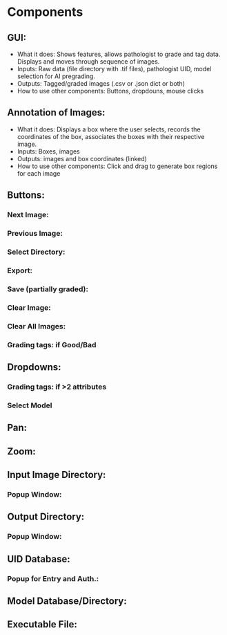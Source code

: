 # Components

## GUI:

- What it does: Shows features, allows pathologist to grade and tag data. Displays and moves through sequence of images.
- Inputs: Raw data (file directory with .tif files), pathologist UID, model selection for AI pregrading.
- Outputs: Tagged/graded images (.csv or .json dict or both)
- How to use other components: Buttons, dropdouns, mouse clicks

## Annotation of Images:

- What it does: Displays a box where the user selects, records the coordinates of the box, associates the boxes with their respective image. 
- Inputs: Boxes, images
- Outputs: images and box coordinates (linked)
- How to use other components: Click and drag to generate box regions for each image

## Buttons:

### Next Image:

### Previous Image:

### Select Directory:

### Export:

### Save (partially graded):

### Clear Image:

### Clear All Images:

### Grading tags: if Good/Bad

## Dropdowns:

### Grading tags: if >2 attributes

### Select Model

## Pan:

## Zoom:

## Input Image Directory:

### Popup Window:

## Output Directory:

### Popup Window:

## UID Database:

### Popup for Entry and Auth.:

## Model Database/Directory:

## Executable File: